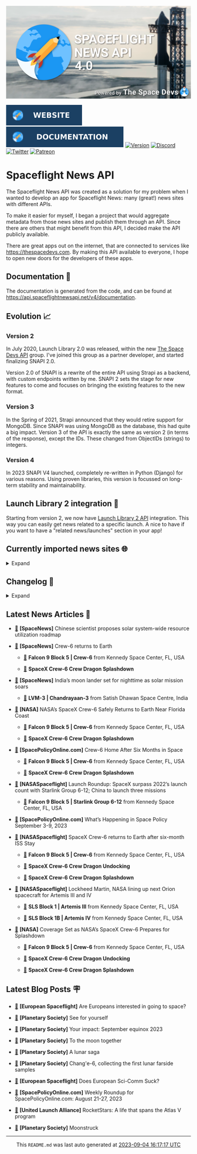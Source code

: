 ![Cover](https://raw.githubusercontent.com/TheSpaceDevs/spaceflightnewsapi/main/.github/profile/assets/snapi_poster.png)

[![Website](https://raw.githubusercontent.com/TheSpaceDevs/spaceflightnewsapi/main/.github/profile/assets/badge_snapi_website.svg)](https://spaceflightnewsapi.net/)
[![Documentation](https://raw.githubusercontent.com/TheSpaceDevs/spaceflightnewsapi/main/.github/profile/assets/badge_snapi_doc.svg)](https://api.spaceflightnewsapi.net/v4/docs)
[![Version](https://img.shields.io/github/v/release/TheSpaceDevs/spaceflightnewsapi?style=for-the-badge)](https://github.com/TheSpaceDevs/spaceflightnewsapi/releases/tag/v4.0.4)
[![Discord](https://img.shields.io/badge/Discord-%237289DA.svg?style=for-the-badge&logo=discord&logoColor=white)](https://discord.gg/p7ntkNA)
[![Twitter](https://img.shields.io/badge/Twitter-%231DA1F2.svg?style=for-the-badge&logo=Twitter&logoColor=white)](https://twitter.com/the_snapi)
[![Patreon](https://img.shields.io/badge/Patreon-F96854?style=for-the-badge&logo=patreon&logoColor=white)](https://www.patreon.com/TheSpaceDevs)

# Spaceflight News API

The Spaceflight News API was created as a solution for my problem when I wanted to develop an app for Spaceflight News: many (great!) news sites with different APIs.

To make it easier for myself, I began a project that would aggregate metadata from those news sites and publish them through an API. Since there are others that might benefit from this API, I decided make the API publicly available.

There are great apps out on the internet, that are connected to services like <https://thespacedevs.com>. By making this API available to everyone, I hope to open new doors for the developers of these apps.

## Documentation 📖

The documentation is generated from the code, and can be found at <https://api.spaceflightnewsapi.net/v4/documentation>.

## Evolution 📈

### Version 2

In July 2020, Launch Library 2.0 was released, within the new <a href="https://thespacedevs.com">The Space Devs API</a> group. I've joined this group as a partner developer, and started finalizing SNAPI 2.0.

Version 2.0 of SNAPI is a rewrite of the entire API using Strapi as a backend, with custom endpoints written by me.
SNAPI 2 sets the stage for new features to come and focuses on bringing the existing features to the new format.

### Version 3

In the Spring of 2021, Strapi announced that they would retire support for MongoDB. Since SNAPI was using MongoDB as the database, this had quite a big impact.
Version 3 of the API is exactly the same as version 2 (in terms of the response), except the IDs. These changed from ObjectIDs (strings) to integers.

### Version 4
In 2023 SNAPI V4 launched, completely re-written in Python (Django) for various reasons.
Using proven libraries, this version is focussed on long-term stability and maintainability.

## Launch Library 2 integration 🚀

Starting from version 2, we now have <a href="https://thespacedevs.com/llapi">Launch Library 2 API</a> integration. This way you can easily get news related to a specific launch.
A nice to have if you want to have a "related news/launches" section in your app!

## Currently imported news sites 🌐

<details>
<summary>Expand</summary>

- AmericaSpace
- Arstechnica
- Blue Origin
- CNBC
- ESA
- ElonX
- Euronews
- European Spaceflight
- Jet Propulsion Laboratory
- NASA
- NASASpaceflight
- National Geographic
- National Space Society
- Phys
- Planetary Society
- Reuters
- Space.com
- SpaceFlight Insider
- SpaceNews
- SpacePolicyOnline.com
- SpaceX
- Spaceflight Now
- SyFy
- TechCrunch
- Teslarati
- The Drive
- The Japan Times
- The Launch Pad
- The National
- The New York Times
- The Space Devs
- The Space Review
- The Verge
- The Wall Street Journal
- United Launch Alliance
- Virgin Galactic


</details>

## Changelog 📝
<details>
<summary>Expand</summary>

# V4.0.0

- Rewritten in Python and Django.

# V3.4.0

- Package updates
- Sentry fixes

# V3.0.0

- Package updates

### V3.2.0

- Various Sentry issues fixed

### V3.1.0

- Strapi updates
- Sentry updates
- Admin interface updates

### V3.0.0

- Switch to use Postgres as database

### V2.3.0

- The lost "article per (LL2) event" endpoint is back
- Changed the G4L logo on the site
- Added Sentry again, via the new Strapi plugin
- Changed from amqplib to amqp-connection-manager
- Updated to Strapi 3.5.3

### v2.2.0

- Dependency updates
- Code cleanup
- Admin side of things

### v2.1.0

- Backend changes on how new content is processed
- Package updates

### v2.0.0

- Complete rewrite of the app, focusing on existing features

</details>



## Latest News Articles 📰
- <a href="https://spacenews.com/chinese-scientist-proposes-solar-system-wide-resource-utilization-roadmap/" >🔗</a> **[SpaceNews]** Chinese scientist proposes solar system-wide resource utilization roadmap


- <a href="https://spacenews.com/crew-6-returns-to-earth/" >🔗</a> **[SpaceNews]** Crew-6 returns to Earth


  - <a href="https://go4liftoff.com/launch/id/bc325945-4bee-4412-84e1-14998b2eba5f" >🚀</a> **Falcon 9 Block 5 | Crew-6** from Kennedy Space Center, FL, USA




  - <a href="https://go4liftoff.com/event/id/772" >📆</a> **SpaceX Crew-6 Crew Dragon Splashdown**


- <a href="https://spacenews.com/indias-moon-lander-set-for-nighttime-as-solar-mission-soars/" >🔗</a> **[SpaceNews]** India’s moon lander set for nighttime as solar mission soars


  - <a href="https://go4liftoff.com/launch/id/78f7c31d-4f29-482a-96d1-390b460a0a02" >🚀</a> **LVM-3 | Chandrayaan-3** from Satish Dhawan Space Centre, India



- <a href="http://www.nasa.gov/press-release/nasa-s-spacex-crew-6-safely-returns-to-earth-near-florida-coast" >🔗</a> **[NASA]** NASA’s SpaceX Crew-6 Safely Returns to Earth Near Florida Coast


  - <a href="https://go4liftoff.com/launch/id/bc325945-4bee-4412-84e1-14998b2eba5f" >🚀</a> **Falcon 9 Block 5 | Crew-6** from Kennedy Space Center, FL, USA




  - <a href="https://go4liftoff.com/event/id/772" >📆</a> **SpaceX Crew-6 Crew Dragon Splashdown**


- <a href="https://spacepolicyonline.com/news/crew-6-home-after-six-months-in-space/" >🔗</a> **[SpacePolicyOnline.com]** Crew-6 Home After Six Months in Space


  - <a href="https://go4liftoff.com/launch/id/bc325945-4bee-4412-84e1-14998b2eba5f" >🚀</a> **Falcon 9 Block 5 | Crew-6** from Kennedy Space Center, FL, USA




  - <a href="https://go4liftoff.com/event/id/772" >📆</a> **SpaceX Crew-6 Crew Dragon Splashdown**


- <a href="https://www.nasaspaceflight.com/2023/09/launch-roundup-03092023/" >🔗</a> **[NASASpaceflight]** Launch Roundup: SpaceX surpass 2022’s launch count with Starlink Group 6-12; China to launch three missions


  - <a href="https://go4liftoff.com/launch/id/f66687a3-d1f2-427d-8fe1-0454dc1fe9bd" >🚀</a> **Falcon 9 Block 5 | Starlink Group 6-12** from Kennedy Space Center, FL, USA



- <a href="https://spacepolicyonline.com/news/whats-happening-in-space-policy-september-3-9-2023/" >🔗</a> **[SpacePolicyOnline.com]** What’s Happening in Space Policy September 3-9, 2023


- <a href="https://www.nasaspaceflight.com/2023/09/crew-6-splashdown/" >🔗</a> **[NASASpaceflight]** SpaceX Crew-6 returns to Earth after six-month ISS Stay


  - <a href="https://go4liftoff.com/launch/id/bc325945-4bee-4412-84e1-14998b2eba5f" >🚀</a> **Falcon 9 Block 5 | Crew-6** from Kennedy Space Center, FL, USA




  - <a href="https://go4liftoff.com/event/id/771" >📆</a> **SpaceX Crew-6 Crew Dragon Undocking**

  - <a href="https://go4liftoff.com/event/id/772" >📆</a> **SpaceX Crew-6 Crew Dragon Splashdown**


- <a href="https://www.nasaspaceflight.com/2023/09/lm-nasa-orion-artemis-iii-iv/" >🔗</a> **[NASASpaceflight]** Lockheed Martin, NASA lining up next Orion spacecraft for Artemis III and IV


  - <a href="https://go4liftoff.com/launch/id/8034d81b-af96-460c-a7b7-5c8e7f1a1d86" >🚀</a> **SLS Block 1 | Artemis III** from Kennedy Space Center, FL, USA

  - <a href="https://go4liftoff.com/launch/id/372d94b1-88fe-4cc5-9296-d893c9fa9426" >🚀</a> **SLS Block 1B | Artemis IV** from Kennedy Space Center, FL, USA



- <a href="http://www.nasa.gov/press-release/coverage-set-as-nasa-s-spacex-crew-6-prepares-for-splashdown" >🔗</a> **[NASA]** Coverage Set as NASA’s SpaceX Crew-6 Prepares for Splashdown


  - <a href="https://go4liftoff.com/launch/id/bc325945-4bee-4412-84e1-14998b2eba5f" >🚀</a> **Falcon 9 Block 5 | Crew-6** from Kennedy Space Center, FL, USA




  - <a href="https://go4liftoff.com/event/id/771" >📆</a> **SpaceX Crew-6 Crew Dragon Undocking**

  - <a href="https://go4liftoff.com/event/id/772" >📆</a> **SpaceX Crew-6 Crew Dragon Splashdown**




## Latest Blog Posts 🪧

- <a href="https://europeanspaceflight.substack.com/p/are-europeans-interested-in-going" >🔗</a> **[European Spaceflight]** Are Europeans interested in going to space?


- <a href="https://www.planetary.org/the-downlink/see-for-yourself" >🔗</a> **[Planetary Society]** See for yourself


- <a href="https://www.planetary.org/articles/your-impact-september-equinox-2023" >🔗</a> **[Planetary Society]** Your impact: September equinox 2023


- <a href="https://www.planetary.org/articles/to-the-moon-together" >🔗</a> **[Planetary Society]** To the moon together


- <a href="https://www.planetary.org/articles/a-lunar-saga" >🔗</a> **[Planetary Society]** A lunar saga


- <a href="https://www.planetary.org/space-missions/change-6-collecting-the-first-lunar-farside-samples" >🔗</a> **[Planetary Society]** Chang'e-6, collecting the first lunar farside samples


- <a href="https://europeanspaceflight.substack.com/p/does-european-sci-comm-suck" >🔗</a> **[European Spaceflight]** Does European Sci-Comm Suck?


- <a href="https://spacepolicyonline.com/news/weekly-roundup-for-spacepolicyonline-com-august-21-27-2023/" >🔗</a> **[SpacePolicyOnline.com]** Weekly Roundup for SpacePolicyOnline.com: August 21-27, 2023


- <a href="https://blog.ulalaunch.com/blog/rocketstars-a-life-that-spans-the-atlas-v-program" >🔗</a> **[United Launch Alliance]** RocketStars: A life that spans the Atlas V program


- <a href="https://www.planetary.org/the-downlink/moonstruck" >🔗</a> **[Planetary Society]** Moonstruck




<hr>
  <div align="center">
  This <code>README.md</code> was last auto generated at <a href="https://www.timeanddate.com/worldclock/fixedtime.html?iso=20230904T161717">2023-09-04 16:17:17 UTC</a>
  <br>
</div>